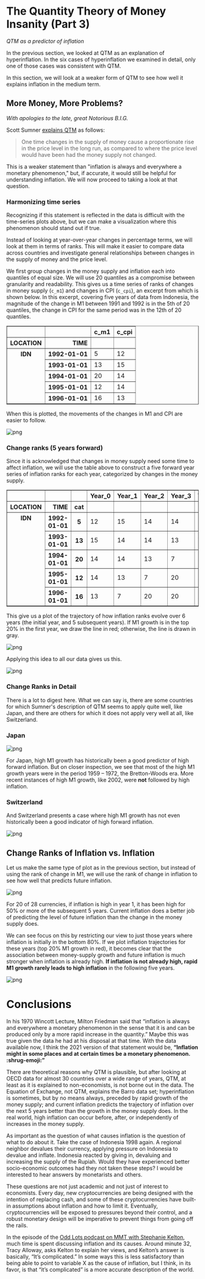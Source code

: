 # The Quantity Theory of Money Insanity (Part 3)

*QTM as a predictor of inflation*

In the previous section, we looked at QTM as an explanation of hyperinflation. In the six cases of hyperinflation we examined in detail, only one of those cases was consistent with QTM.

In this section, we will look at a weaker form of QTM to see how well it explains inflation in the medium term.

## More Money, More Problems?

*With apologies to the late, great Notorious B.I.G.*

Scott Sumner [explains QTM](https://www.themoneyillusion.com/money-and-inflation-pt-3-the-quantity-theory-of-money-and-the-great-inflation/) as follows:

> One time changes in the supply of money cause a proportionate rise in the price level in the long run, as compared to where the price level would have been had the money supply not changed.

This is a weaker statement than "inflation is always and everywhere a monetary phenomenon," but, if accurate, it would still be helpful for understanding inflation. We will now proceed to taking a look at that question.

### Harmonizing time series

Recognizing if this statement is reflected in the data is difficult with the time-series plots above, but we can make a visualization where this phenomenon should stand out if true.

Instead of looking at year-over-year changes in percentage terms, we will look at them in terms of ranks. This will make it easier to compare data across countries and investigate general relationships between changes in the supply of money and the price level. 

We first group changes in the money supply and inflation each into quantiles of equal size. We will use 20 quantiles as a compromise between granularity and readability. This gives us a time series of ranks of changes in money supply (`c_m1`) and changes in CPI (`c_cpi`), an excerpt from which is shown below. In this excerpt, covering five years of data from Indonesia, the magnitude of the change in M1 between 1991 and 1992 is in the 5th of 20 quantiles, the change in CPI for the same period was in the 12th of 20 quantiles.




<div>
<style scoped>
    .dataframe tbody tr th:only-of-type {
        vertical-align: middle;
    }

    .dataframe tbody tr th {
        vertical-align: top;
    }

    .dataframe thead th {
        text-align: right;
    }
</style>
<table border="1" class="dataframe">
  <thead>
    <tr style="text-align: right;">
      <th></th>
      <th></th>
      <th>c_m1</th>
      <th>c_cpi</th>
    </tr>
    <tr>
      <th>LOCATION</th>
      <th>TIME</th>
      <th></th>
      <th></th>
    </tr>
  </thead>
  <tbody>
    <tr>
      <th rowspan="5" valign="top">IDN</th>
      <th>1992-01-01</th>
      <td>5</td>
      <td>12</td>
    </tr>
    <tr>
      <th>1993-01-01</th>
      <td>13</td>
      <td>15</td>
    </tr>
    <tr>
      <th>1994-01-01</th>
      <td>20</td>
      <td>14</td>
    </tr>
    <tr>
      <th>1995-01-01</th>
      <td>12</td>
      <td>14</td>
    </tr>
    <tr>
      <th>1996-01-01</th>
      <td>16</td>
      <td>13</td>
    </tr>
  </tbody>
</table>
</div>



When this is plotted, the movements of the changes in M1 and CPI are easier to follow.


    
![png](QTM-Part3_files/QTM-Part3_7_0.png)
    


### Change ranks (5 years forward)

Since it is acknowledged that changes in money supply need some time to affect inflation, we will use the table above to construct a five forward year series of inflation ranks for each year, categorized by changes in the money supply.




<div>
<style scoped>
    .dataframe tbody tr th:only-of-type {
        vertical-align: middle;
    }

    .dataframe tbody tr th {
        vertical-align: top;
    }

    .dataframe thead th {
        text-align: right;
    }
</style>
<table border="1" class="dataframe">
  <thead>
    <tr style="text-align: right;">
      <th></th>
      <th></th>
      <th></th>
      <th>Year_0</th>
      <th>Year_1</th>
      <th>Year_2</th>
      <th>Year_3</th>
      <th>Year_4</th>
      <th>Year_5</th>
    </tr>
    <tr>
      <th>LOCATION</th>
      <th>TIME</th>
      <th>cat</th>
      <th></th>
      <th></th>
      <th></th>
      <th></th>
      <th></th>
      <th></th>
    </tr>
  </thead>
  <tbody>
    <tr>
      <th rowspan="5" valign="top">IDN</th>
      <th>1992-01-01</th>
      <th>5</th>
      <td>12</td>
      <td>15</td>
      <td>14</td>
      <td>14</td>
      <td>13</td>
      <td>7</td>
    </tr>
    <tr>
      <th>1993-01-01</th>
      <th>13</th>
      <td>15</td>
      <td>14</td>
      <td>14</td>
      <td>13</td>
      <td>7</td>
      <td>20</td>
    </tr>
    <tr>
      <th>1994-01-01</th>
      <th>20</th>
      <td>14</td>
      <td>14</td>
      <td>13</td>
      <td>7</td>
      <td>20</td>
      <td>20</td>
    </tr>
    <tr>
      <th>1995-01-01</th>
      <th>12</th>
      <td>14</td>
      <td>13</td>
      <td>7</td>
      <td>20</td>
      <td>20</td>
      <td>2</td>
    </tr>
    <tr>
      <th>1996-01-01</th>
      <th>16</th>
      <td>13</td>
      <td>7</td>
      <td>20</td>
      <td>20</td>
      <td>2</td>
      <td>17</td>
    </tr>
  </tbody>
</table>
</div>



This give us a plot of the trajectory of how inflation ranks evolve over 6 years (the initial year, and 5 subsequent years). If M1 growth is in the top 20% in the first year, we draw the line in red; otherwise, the line is drawn in gray.


    
![png](QTM-Part3_files/QTM-Part3_11_0.png)
    


Applying this idea to all our data gives us this.


    
![png](QTM-Part3_files/QTM-Part3_13_0.png)
    


### Change Ranks in Detail

There is a lot to digest here. What we can say is, there are some countries for which Sumner's description of QTM seems to apply quite well, like Japan, and there are others for which it does not apply very well at all, like Switzerland.

### Japan


    
![png](QTM-Part3_files/QTM-Part3_17_0.png)
    


For Japan, high M1 growth has historically been a good predictor of high forward inflation. But on closer inspection, we see that most of the high M1 growth years were in the period 1959 &ndash; 1972, the Bretton-Woods era. More recent instances of high M1 growth, like 2002, were **not** followed by high inflation.

### Switzerland

And Switzerland presents a case where high M1 growth has not even historically been a good indicator of high forward inflation.


    
![png](QTM-Part3_files/QTM-Part3_20_0.png)
    


## Change Ranks of Inflation vs. Inflation

Let us make the same type of plot as in the previous section, but instead of using the rank of change in M1, we will use the rank of change in inflation to see how well that predicts future inflation.


    
![png](QTM-Part3_files/QTM-Part3_22_0.png)
    


For 20 of 28 currencies, if inflation is high in year 1, it has been high for 50% or more of the subsequent 5 years. Current inflation does a better job of predicting the level of future inflation than the change in the money supply does.

We can see focus on this by restricting our view to just those years where inflation is initially in the bottom 80%. If we plot inflation trajectories for these years (top 20% M1 growth in red), it becomes clear that the association between money-supply growth and future inflation is much stronger when inflation is already high. **If inflation is not already high, rapid M1 growth rarely leads to high inflation** in the following five years.


    
![png](QTM-Part3_files/QTM-Part3_25_0.png)
    


# Conclusions

In his 1970 Wincott Lecture, Milton Friedman said that “inflation is always and everywhere a monetary phenomenon in the sense that it is and can be produced only by a more rapid increase in the quantity.” Maybe this was true given the data he had at his disposal at that time. With the data available now, I think the 2021 version of that statement would be, **“Inflation might in some places and at certain times be a monetary phenomenon. :shrug-emoji:”**

There are theoretical reasons why QTM is plausible, but after looking at OECD data for almost 30 countries over a wide range of years, QTM, at least as it is explained to non-economists, is not borne out in the data. The Equation of Exchange, not QTM, explains the Barro data set; hyperinflation is sometimes, but by no means always, preceded by rapid growth of the money supply; and current inflation predicts the trajectory of inflation over the next 5 years better than the growth in the money supply does. In the real world, high inflation can occur before, after, or independently of increases in the money supply.

As important as the question of what causes inflation is the question of what to do about it. Take the case of Indonesia 1998 again. A regional neighbor devalues their currency, applying pressure on Indonesia to devalue and inflate. Indonesia reacted by giving in, devaluing and increasing the supply of the Rupiah. Would they have experienced better socio-economic outcomes had they not taken these steps? I would be interested to hear answers by monetarists and others.

These questions are not just academic and not just of interest to economists. Every day, new cryptocurrencies are being designed with the intention of replacing cash, and some of these cryptocurrencies have built-in assumptions about inflation and how to limit it. Eventually, cryptocurrencies will be exposed to pressures beyond their control, and a robust monetary design will be imperative to prevent things from going off the rails. 

In the episode of the [Odd Lots podcast on MMT with Stephanie Kelton](https://www.bloomberg.com/news/audio/2021-03-17/how-mmt-won-the-fiscal-policy-debate-podcast), much time is spent discussing inflation and its causes. Around minute 32, Tracy Alloway, asks Kelton to explain her views, and Kelton’s answer is basically, “It’s complicated.” In some ways this is less satisfactory than being able to point to variable X as the cause of inflation, but I think, in its favor, is that “it’s complicated” is a more accurate description of the world.
